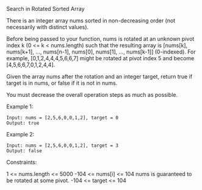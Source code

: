 Search in Rotated Sorted Array

There is an integer array nums sorted in non-decreasing order (not necessarily with distinct values).

Before being passed to your function, nums is rotated at an unknown pivot index k (0 <= k < nums.length) such that the resulting array is [nums[k], nums[k+1], ..., nums[n-1], nums[0], nums[1], ..., nums[k-1]] (0-indexed). For example, [0,1,2,4,4,4,5,6,6,7] might be rotated at pivot index 5 and become [4,5,6,6,7,0,1,2,4,4].

Given the array nums after the rotation and an integer target, return true if target is in nums, or false if it is not in nums.

You must decrease the overall operation steps as much as possible.

 

Example 1:
```
Input: nums = [2,5,6,0,0,1,2], target = 0
Output: true
```

Example 2:
```
Input: nums = [2,5,6,0,0,1,2], target = 3
Output: false
```

Constraints:

1 <= nums.length <= 5000
-104 <= nums[i] <= 104
nums is guaranteed to be rotated at some pivot.
-104 <= target <= 104